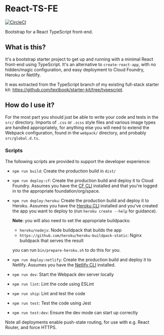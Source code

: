 # React-TS-FE

[![CircleCI](https://circleci.com/gh/textbook/react-ts-fe.svg?style=svg)](https://circleci.com/gh/textbook/react-ts-fe)

Bootstrap for a React TypeScript front-end.

## What is this?

It's a bootstrap starter project to get up and running with a minimal React
front-end using TypeScript. It's an alternative to `create-react-app`, with
no hidden/magic configuration, and easy deployment to Cloud Foundry, Heroku or
Netlify.

It was extracted from the TypeScript branch of my existing full-stack starter
kit: https://github.com/textbook/starter-kit/tree/typescript.

## How do I use it?

For the most part you should just be able to write your code and tests in the
`src/` directory. Imports of `.css` or `.scss` style files and various image
types are handled appropriately, for anything else you will need to extend the
Webpack configuration, found in the `webpack/` directory, and probably
`src/global.d.ts`.

### Scripts

The following scripts are provided to support the developer experience:

- `npm run build`: Create the production build in `dist/`

- `npm run deploy:cf`: Create the production build and deploy it to Cloud
    Foundry. Assumes you have the [CF CLI] installed and that you're logged in
    to the appropriate foundation/org/space.

- `npm run deploy:heroku`: Create the production build and deploy it to
    Heroku. Assumes you have the [Heroku CLI] installed and you've created the
    app you want to deploy to (run `heroku create --help` for guidance).

    **Note**: you will also need to set the appropriate buildpacks:

    - `heroku/nodejs`: Node buildpack that builds the app
    - `https://github.com/heroku/heroku-buildpack-static`: Nginx buildpack that
        serves the result

    you can run `bin/prepare-heroku.sh` to do this for you.

- `npm run deploy:netlify`: Create the production build and deploy it to
    Netlify. Assumes you have the [Netlify CLI] installed.

- `npm run dev`: Start the Webpack dev server locally

- `npm run lint`: Lint the code using ESLint

- `npm run ship`: Lint and test the code

- `npm run test`: Test the code using Jest

- `npm run test:dev`: Ensure the dev mode can start up correctly

Note all deployments enable push-state routing, for use with e.g. React
Router, and force HTTPS.

[CF CLI]: https://docs.cloudfoundry.org/cf-cli/install-go-cli.html
[Heroku CLI]: https://devcenter.heroku.com/articles/heroku-cli
[Netlify CLI]: https://docs.netlify.com/cli/get-started/
